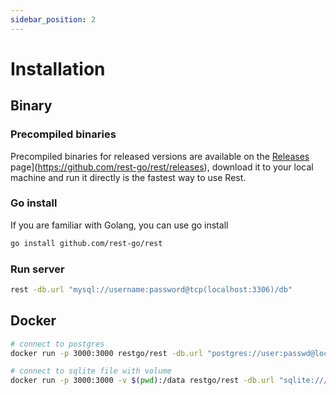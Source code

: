 ```yaml
---
sidebar_position: 2
---
```

# Installation

## Binary

### Precompiled binaries
Precompiled binaries for released versions are available on the [Releases](https://github.com/rest-go/rest/releases) page](https://github.com/rest-go/rest/releases), download it to your local machine and run it directly is the fastest way to use Rest.

### Go install
If you are familiar with Golang, you can use go install
``` bash
go install github.com/rest-go/rest
```

### Run server

``` bash
rest -db.url "mysql://username:password@tcp(localhost:3306)/db"
```

## Docker

``` bash
# connect to postgres
docker run -p 3000:3000 restgo/rest -db.url "postgres://user:passwd@localhost:5432/db"

# connect to sqlite file with volume
docker run -p 3000:3000 -v $(pwd):/data restgo/rest -db.url "sqlite:///data/my.db"
```

